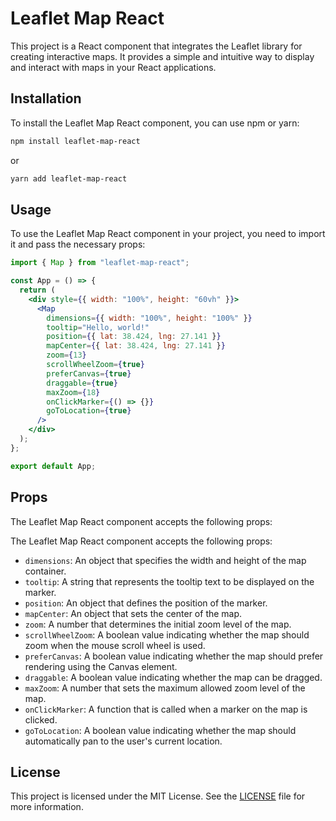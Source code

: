 # Leaflet Map React

This project is a React component that integrates the Leaflet library for
creating interactive maps. It provides a simple and intuitive way to display and
interact with maps in your React applications.

## Installation

To install the Leaflet Map React component, you can use npm or yarn:

```bash
npm install leaflet-map-react
```

or

```bash
yarn add leaflet-map-react
```

## Usage

To use the Leaflet Map React component in your project, you need to import it
and pass the necessary props:

```jsx
import { Map } from "leaflet-map-react";

const App = () => {
  return (
    <div style={{ width: "100%", height: "60vh" }}>
      <Map
        dimensions={{ width: "100%", height: "100%" }}
        tooltip="Hello, world!"
        position={{ lat: 38.424, lng: 27.141 }}
        mapCenter={{ lat: 38.424, lng: 27.141 }}
        zoom={13}
        scrollWheelZoom={true}
        preferCanvas={true}
        draggable={true}
        maxZoom={18}
        onClickMarker={() => {}}
        goToLocation={true}
      />
    </div>
  );
};

export default App;
```

## Props

The Leaflet Map React component accepts the following props:

The Leaflet Map React component accepts the following props:

- `dimensions`: An object that specifies the width and height of the map
  container.
- `tooltip`: A string that represents the tooltip text to be displayed on the
  marker.
- `position`: An object that defines the position of the marker.
- `mapCenter`: An object that sets the center of the map.
- `zoom`: A number that determines the initial zoom level of the map.
- `scrollWheelZoom`: A boolean value indicating whether the map should zoom when
  the mouse scroll wheel is used.
- `preferCanvas`: A boolean value indicating whether the map should prefer
  rendering using the Canvas element.
- `draggable`: A boolean value indicating whether the map can be dragged.
- `maxZoom`: A number that sets the maximum allowed zoom level of the map.
- `onClickMarker`: A function that is called when a marker on the map is
  clicked.
- `goToLocation`: A boolean value indicating whether the map should
  automatically pan to the user's current location.

## License

This project is licensed under the MIT License. See the [LICENSE](LICENSE) file
for more information.
